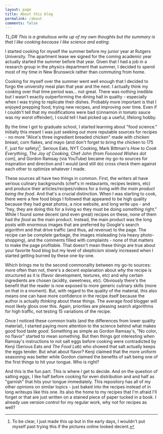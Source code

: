 ```yaml
---
layout: page
title: About this blog
permalink: /about
comments: false
---
```


*TL;DR This is a gratuitous write up of my own thoughts but the summary is that I like cooking because*
*I like science and eating.*

I started cooking for myself the summer before my junior year at Rutgers University.
The apartment lease we signed for the coming academic year actually started the summer
before that year. Given that I had a job in a research group in the physics department that
summer, I decided to spend most of my time in New Brunswick rather than commuting from home.

Cooking for myself over the summer went well enough that I decided to forgo the university
meal plan that year and the next. I actually think my cooking over that time period was... not great.
There was nothing
inedible but I wasn't exactly outperforming the dining hall in quality - especially
when I was trying to replicate their dishes. Probably more important is that I enjoyed prepping
food, trying new recipes, and improving over time. Even if I couldn't tell that my
modifications were bad (cinnamon in tomato sauce was my worst offender), I could tell I had
picked up a useful, lifelong hobby.

By the time I got to graduate school, I started
learning about "food science." Initially this meant I was just seeking out more reputable sources for recipes -
no more "Alice's three ingredient breaded chicken" made with chicken breast, corn flakes, and mayo
(and don't forget to bring the chicken to 175 F, just for safety)[^1]. Serious Eats, NYT Cooking, 
Mark Bittman's *How to Cook Everything*, *The Joy of Cooking*, Chef John (from *Foooood Wishes dot com*),
and Gordon Ramsay (via YouTube) became my go-to sources for inspiration and direction and I would (and still do)
cross check them against each other to optimize whatever I made.

These sources all have two things in common. First, the writers all have serious culinary backgrounds
(chef's in restaurants, recipes testers, etc) and produce their articles/recipes/videos for a living
*with the main product being the food*. And that's a crucial distinction. When I was starting to cook,
there were a few food blogs I followed that appeared to be high quality because they had great photos, 
a nice website, and long write ups - and "hey, they are doing this for a living so they must be doing
*something* right." While I found some decent (and even great) recipes on these, none of them had
*the food* as the main product. Instead, the main product was the long posts with enormous images
that are preferred by Google's search algorithm and that drive traffic (and thus, ad revenue)
to the page. The recipe can be complete garbage, the images misleading (via heavy photo-shopping), and the comments
filled with complaints - none of that matters to make the page profitable.
That doesn't mean these things are true about your favorite food blog but my level of skepticism slowly 
increased when I started getting burned by these one-by-one.

Which brings me to the second commonality between my go-to sources: more often than not, there's a
decent explanation about *why* the recipe is structured as it is (flavor development, textures, etc) and why
certain ingredients are chosen (acidity, sweetness, etc). Obviously there's the benefit that the reader is
now exposed to more generic culinary skills (more on that in a moment). But, with regard to the quality of the material,
this also means one can have more confidence in the recipe itself because the author
is actually *thinking* about these things. The average food blogger will most likely gloss over this. Again, priorities are
pleasing search algorithms for high traffic, not testing 15 variations of the recipe.

Once I noticed these common traits (and the differences from lower quality material), I started paying more
attention to the science behind what makes good food taste *good*. Something as simple as Gordon Ramsay's,
"No color, no flavor" started to mean something. But then things got interesting when Ramsay's instructions
to not salt eggs before cooking were contradicted by Kenji (Serious Eats and *The Food Lab*) who showed that salt actually
keeps the eggs tender. But what about flavor? Kenji claimed that the more uniform seasoning was better while Gordon claimed 
the benefits of salt being one of the first things to hit your tongue. Who is right?

And this is the fun part. This is where *I* get to decide. And on the question of salting eggs, I like half before cooking
for even distribution and and half as "garnish" that hits your tongue immediately. This repository has all of my other opinions
on similar topics - just baked into the recipes instead of in long writeups like this one. Its also the home to
my recipes that I'm afraid I'll forget or that are just written on a stained piece of paper tucked in a book. I already
use version control for my regular work, why not for recipes as well?

[^1]: To be clear, I just made this up but in the early days, I wouldn't put myself past trying this if the pictures online looked decent.
